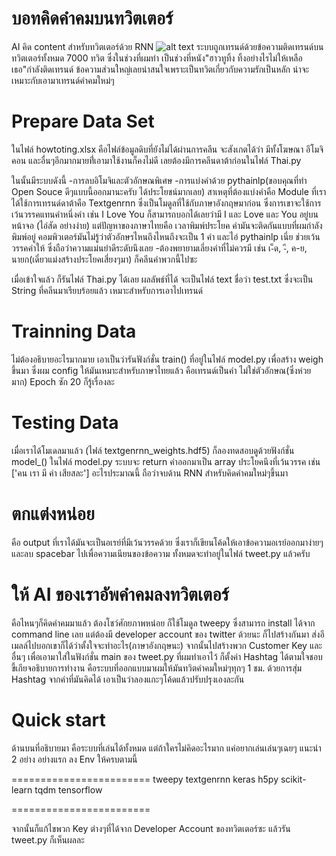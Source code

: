 # บอทคิดคำคมบนทวิตเตอร์
AI คิด content สำหรับทวิตเตอร์ด้วย RNN
![alt text](https://docs.google.com/uc?id=18immzSiLKzugpQEtAnkCvoIuDZGwQ-qa)
ระบบถูกเทรนด์ด้วยข้อความติดเทรนด์บนทวิตเตอร์ทั้งหมด 7000 ทวิต
ซึ่งในช่วงที่ผมทำ เป็นช่วงที่หนัง"ฮาวทูทิ้ง ทิ้งอย่างไรไม่ให้เหลือเธอ"กำลังติดเทรนด์
ข้อความส่วนใหญ่เลยน่าสนใจเพราะเป็นทวิตเกี่ยวกับความรักเป็นหลัก น่าจะเหมาะกับเอามาเทรนด์คำคมใหม่ๆ

# Prepare Data Set
ในไฟล์ howtoting.xlsx คือไฟล์ข้อมูลดิบที่ยังไม่ได้ผ่านการคลีน จะสังเกตได้ว่า มีทั้งโฆษณา อีโมจิคอน และอื่นๆอีกมากมายที่่เอามาใช้งานก็คงไม่ดี
เลยต้องมีการคลีนดาต้าก่อนในไฟล์ Thai.py

ในนั้นมีระบบดังนี้
-การลบอิโมจิและตัวอักษณพิเศษ
-การแบ่งคำด้วย pythainlp(ขอบคุณที่ทำ Open Souce ดีๆแบบนี้ออกมานะครับ ได้ประโยชน์มากเลย)
  สาเหตุที่ต้องแบ่งคำคือ Module ที่เราได้ใช้การเทรนด์ดาต้าคือ Textgenrnn ซึ่งเป็นโมดูลที่ใช้กับภาษาอังกฤษมาก่อน ซึ่งการเขาจะใช้การเว้นวรรคแทนคำหนึ่งคำ
  เช่น I Love You ก็สามารถบอกได้เลยว่ามี I และ Love และ You อยู่บนหน้าจอ (ไอ่สัด อย่างง่าย)
  แต่ปัญหาของภาษาไทยคือ เวลาพิมพ์ประโยค คำมันจะติดกันแบบที่ผมกำลังพิมพ์อยู่
  คอมพิวเตอร์มันไม่รู้ว่าตัวอักษรไหนถึงไหนถึงจะเป็น 1 คำ และไอ่ pythainlp เนี่ย ช่วยเว้นวรรคคำให้ ซึ่งถือว่าความแม่นยำดีระดับนึงเลย
 -ต้องพยายามเลี่ยงคำที่ไม่ควรมี เช่น เ-็ด, -ี, ค-ย, นายก(เดี๋ยวแม่งสร้างประโยคเสี่ยงๆมา) ก็คลีนคำพวกนี้ไปซะ
 
 เมื่อเข้าใจแล้ว ก็รันไฟล์ Thai.py ได้เลย 
 ผลลัพธ์ที่ได้ จะเป็นไฟล์ text ชื่อว่า test.txt ซึ่งจะเป็น String ที่คลีนมาเรียบร้อยแล้ว เหมาะสำหรับการเอาไปเทรนด์
 
 # Trainning Data
 ไม่ต้องอธิบายอะไรมากมาย เอาเป็นว่ารันฟังก์ชั่น train() ที่อยู่ในไฟล์ model.py เพื่อสร้าง weigh ขึ้นมา
 ซึ่งผม config ให้มันเหมาะสำหรับภาษาไทยแล้ว คือเทรนด์เป็นคำ ไม่ใช่ตัวอักษณ(ซึ่งห่วยมาก) Epoch ซัก 20 ก็รู้เรื่องละ
 
 # Testing Data
 เมื่อเราได้โมเดลมาแล้ว (ไฟล์ textgenrnn_weights.hdf5) ก็ลองทดสอบดูด้วยฟังก์ชั่น model_() ในไฟล์ model.py
 ระบบจะ return ค่าออกมาเป็น array ประโยคนึงที่เว้นวรรค เช่น ['คน เรา มี ค่า เสียสละ'] อะไรประมาณนี้
 ถือว่าจบด้าน RNN สำหรับคิดคำคมใหม่ๆขึ้นมา
 
 # ตกแต่งหน่อย
 คือ output ที่เราได้มันจะเป็นอเรย์ที่มีเว้นวรรคด้วย
 ซึ่งเราก็เขียนโค้ดให้เอาข้อความอเรย์ออกมาง่ายๆ และลบ spacebar ไปเพื่อความเนียนของข้อความ
 ทั้งหมดจะทำอยู่ในไฟล์ tweet.py แล้วครับ
 
 # ให้ AI ของเราอัพคำคมลงทวิตเตอร์
 คือไหนๆก็คิดคำคมมาแล้ว ต้องโชว์ศักยภาพหน่อย ก็ใช้โมดูล tweepy ซึ่งสามารถ install ได้จาก command line เลย
 แต่ต้องมี developer account ของ twitter ด้วยนะ ก็ไปสร้างกันมา ส่งอีเมลล์ไปบอกเขาก็ได้ว่าตั้งใจจะทำอะไร(ภาษาอังกฤษนะ)
 จากนั้นไปสร้างพวก Customer Key และอื่นๆ เพื่อเอามาใส่ในฟังก์ชั่น main ของ tweet.py ที่ผมทำเอาไว้
 ก็ตั้งค่า Hashtag ได้ตามใจชอบ ขี้เกียจอธิบายการทำงาน คือระบบที่ออกแบบมาผมให้มันทวิตคำคมใหม่ๆทุกๆ 1 ชม. ด้วยการสุ่ม Hashtag จากคำที่มันคิดได้
 เอาเป็นว่าลองแกะๆโค้ดแล้วปรับปรุงเองละกัน
 
 # Quick start
 ด้านบนที่อธิบายมา คือระบบที่เล่นได้ทั้งหมด
 แต่ถ้าใครไม่คิดอะไรมาก แค่อยากเล่นเล่นๆเฉยๆ
 แนะนำ 2 อย่าง
 อย่างแรก ลง Env ให้ครบตามนี้ 
 
 ========================
 tweepy
 textgenrnn
 keras
 h5py
 scikit-learn
 tqdm
 tensorflow
 
 ========================
 
 จากนั้นก็แก้ไขพวก Key ต่างๆที่ได้จาก Developer Account ของทวิตเตอร์ซะ
 แล้วรัน tweet.py
 ก็เห็นผลละ
 
 
